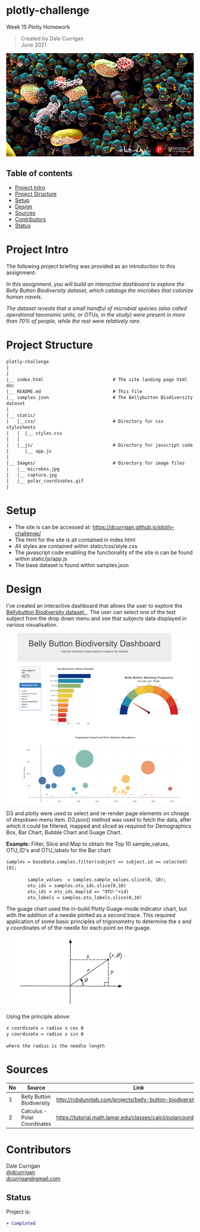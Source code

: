 # plotly-challenge
Week 15 Plotly Homework

> Created by Dale Currigan  
> June 2021  
  
![Plotly](/Images/microbes.jpg)  

## Table of contents  
* [Project Intro](#Project-Intro)  
* [Project Structure](#Project-Structure)  
* [Setup](#Setup)  
* [Design](#Design) 
* [Sources](#Sources)  
* [Contributors](#Contributors)  
* [Status](#Status)  

# Project Intro
The following project briefing was provided as an introduction to this assignment: 

*In this assignment, you will build an interactive dashboard to explore the Belly Button Biodiversity dataset, which catalogs the microbes that colonize human navels.*  
  
*The dataset reveals that a small handful of microbial species (also called operational taxonomic units, or OTUs, in the study) were present in more than 70% of people, while the rest were relatively rare*.  



  
# Project Structure  
```
plotly-challenge   
|  
|    
|__ index.html                          # The site landing page html doc
|__ README.md                           # This file
|__ samples.json                        # The Bellybutton Biodiversity dataset 
|
|__ static/                              
|   |__css/                             # Directory for css stylesheets
|   |  |__ styles.css                              
|   |    
|   |__js/                              # Directory for javscript code
|      |__ app.js
|      
|__ Images/                             # Directory for image files
|   |__ microbes.jpg
|   |__ capture.jpg
|   |__ polar_coordinates.gif
|
``` 
  
# Setup 
  
* The site is can be accessed at: https://dcurrigan.github.io/plotly-challenge/
* The html for the site is all contained in index.html
* All styles are contained within static/css/style.css
* The javascript code enabling the functionality of the site is can be found within static/js/app.js
* The base dataset is found within samples.json   

# Design 
I've created an interactive dashboard that allows the user to explore the <a href="http://robdunnlab.com/projects/belly-button-biodiversity/">Bellybutton Biodiversity dataset. </a>. The user can select one of the test subject from the drop down menu and see that subjects data displayed in various visualisation.  
  
![Plotly](/Images/Capture.png)  
  
D3 and plotly were used to select and re-render page elements on chnage of dropdown menu item. D3.json() method was used to fetch the data, after which it could be filtered, mapped and sliced as required for Demographics Box, Bar Chart, Bubble Chart and Guage Chart.    
  
**Example:** Filter, Slice and Map to obtain the Top 10 sample_values, OTU_ID's and OTU_labels for the Bar chart
```
samples = baseData.samples.filter(subject => subject.id == selected)[0];
        
        sample_values  = samples.sample_values.slice(0, 10);
        otu_ids = samples.otu_ids.slice(0,10)
        otu_ids = otu_ids.map(id => "OTU-"+id)
        otu_labels = samples.otu_labels.slice(0,10)
```
  
The guage chart used the in-build Plotly Guage-mode indicator chart, but with the addition of a needle plotted as a second trace. This required application of some basic principles of trigonometry to determine the x and y coordinates of of the needle for each point on the guage. 
  
 &nbsp;&nbsp;&nbsp;&nbsp;&nbsp;&nbsp;  ![Plotly](/Images/polar_coordinates.gif)  

  
Using the principle above:
```
x coordinate = radius x cos θ
y coordinate = radius x sin θ

where the radius is the needle length
```

# Sources
|No|Source|Link|
|-|-|-|
|1|Belly Button Biodiversity                |http://robdunnlab.com/projects/belly-button-biodiversity/| 
|2|Calculus - Polar Coordinates             |https://tutorial.math.lamar.edu/classes/calcii/polarcoordinates.aspx|

   
# Contributors  
Dale Currigan  
[@dcurrigan](https://github.com/dcurrigan)  
<dcurrigan@gmail.com>


## Status
Project is: 
````diff 
+ Completed
````

